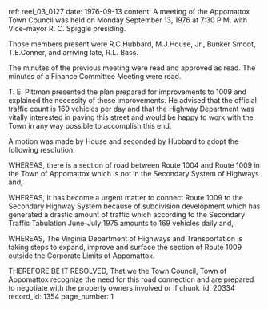 ref: reel_03_0127
date: 1976-09-13
content: A meeting of the Appomattox Town Council was held on Monday September 13, 1976 at 7:30 P.M. with Vice-mayor R. C. Spiggle presiding.

Those members present were R.C.Hubbard, M.J.House, Jr., Bunker Smoot, T.E.Conner, and arriving late, R.L. Bass.

The minutes of the previous meeting were read and approved as read. The minutes of a Finance Committee Meeting were read.

T. E. Pittman presented the plan prepared for improvements to 1009 and explained the necessity of these improvements. He advised that the official traffic count is 169 vehicles per day and that the Highway Department was vitally interested in paving this street and would be happy to work with the Town in any way possible to accomplish this end.

A motion was made by House and seconded by Hubbard to adopt the following resolution:

WHEREAS, there is a section of road between Route 1004 and Route 1009 in the Town of Appomattox which is not in the Secondary System of Highways and,

WHEREAS, It has become a urgent matter to connect Route 1009 to the Secondary Highway System because of subdivision development which has generated a drastic amount of traffic which according to the Secondary Traffic Tabulation June-July 1975 amounts to 169 vehicles daily and,

WHEREAS, The Virginia Department of Highways and Transportation is taking steps to expand, improve and surface the section of Route 1009 outside the Corporate Limits of Appomattox.

THEREFORE BE IT RESOLVED, That we the Town Council, Town of Appomattox recognize the need for this road connection and are prepared to negotiate with the property owners involved or if
chunk_id: 20334
record_id: 1354
page_number: 1

